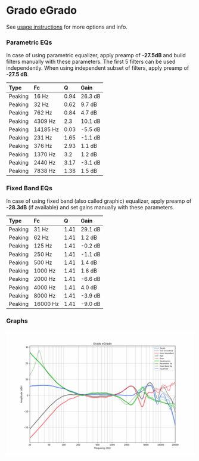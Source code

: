 # Grado eGrado
See [usage instructions](https://github.com/jaakkopasanen/AutoEq#usage) for more options and info.

### Parametric EQs
In case of using parametric equalizer, apply preamp of **-27.5dB** and build filters manually
with these parameters. The first 5 filters can be used independently.
When using independent subset of filters, apply preamp of **-27.5 dB**.

| Type    | Fc       |    Q | Gain    |
|:--------|:---------|:-----|:--------|
| Peaking | 16 Hz    | 0.94 | 26.3 dB |
| Peaking | 32 Hz    | 0.62 | 9.7 dB  |
| Peaking | 762 Hz   | 0.84 | 4.7 dB  |
| Peaking | 4309 Hz  | 2.3  | 10.1 dB |
| Peaking | 14185 Hz | 0.03 | -5.5 dB |
| Peaking | 231 Hz   | 1.65 | -1.1 dB |
| Peaking | 376 Hz   | 2.93 | 1.1 dB  |
| Peaking | 1370 Hz  | 3.2  | 1.2 dB  |
| Peaking | 2440 Hz  | 3.17 | -3.1 dB |
| Peaking | 7838 Hz  | 1.38 | 1.5 dB  |

### Fixed Band EQs
In case of using fixed band (also called graphic) equalizer, apply preamp of **-28.3dB**
(if available) and set gains manually with these parameters.

| Type    | Fc       |    Q | Gain    |
|:--------|:---------|:-----|:--------|
| Peaking | 31 Hz    | 1.41 | 29.1 dB |
| Peaking | 62 Hz    | 1.41 | 1.2 dB  |
| Peaking | 125 Hz   | 1.41 | -0.2 dB |
| Peaking | 250 Hz   | 1.41 | -1.1 dB |
| Peaking | 500 Hz   | 1.41 | 1.4 dB  |
| Peaking | 1000 Hz  | 1.41 | 1.6 dB  |
| Peaking | 2000 Hz  | 1.41 | -6.6 dB |
| Peaking | 4000 Hz  | 1.41 | 4.0 dB  |
| Peaking | 8000 Hz  | 1.41 | -3.9 dB |
| Peaking | 16000 Hz | 1.41 | -9.0 dB |

### Graphs
![](./Grado%20eGrado.png)